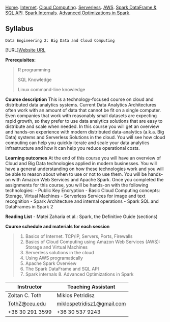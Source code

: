 [Home](./README.md).
[Internet](./internet.md).
[Cloud Computing](./cloud_computing.md).
[Serverless](./serverless.md).
[AWS](./aws.md).
[Spark DataFrame & SQL API](./sparkAPI.md).
[Spark Internals](./spark_internals.md).
[Advanced Optimizations in Spark](spark_optimizations.md).

## Syllabus

    Data Engineering 2: Big Data and Cloud Computing
[!URL][Website URL](https://mikepetridisz.github.io/CEU_Data_Engineering/)

**Prerequisites:** 

> R programming 
>
> SQL Knowledge
>
> Linux command-line knowledge 

**Course description**
This is a technology-focused course on cloud and distributed data analytics systems. Current Data Analytics Architectures often work with an amount of data that cannot be fit on a single computer. Even companies that work with reasonably small datasets are expecting rapid growth, so they prefer to use data analytics solutions that are easy to distribute and scale when needed. In this course you will get an overview and hands-on experience with modern distributed data-analytics (a.k.a. Big Data) systems and Serverless Solutions in the cloud. You will see how cloud computing can help you quickly iterate and scale your data analytics infrastructure and how it can help you reduce operational costs. 

**Learning outcomes** 
At the end of this course you will have an overview of Cloud and Big Data technologies applied in modern businesses. You will have a general understanding on how these technologies work and you will be able to reason about when to use or not to use them. You will be hands-on with Amazon Web Services and Apache Spark. Once you completed the assignments for this course, you will be hands-on with the following technologies: - Public Key Encryption - Basic Cloud Computing concepts: Storage, Virtual Machines - Serverless Services for image and text recognition - Spark Architecture and internal operations - Spark SQL and DataFrames in Spark 2 

**Reading List** - Matei Zaharia et al.: Spark, the Definitive Guide (sections) 

**Course schedule and materials for each session** 

> 1. Basics of Internet. TCP/IP, Servers, Ports, Firewalls 
> 2. Basics of Cloud Computing using Amazon Web Services (AWS): Storage and Virtual Machines 
> 3. Serverless solutions in the cloud 
> 4. Using AWS programatically
> 5. Apache Spark Overview 
> 6. The Spark DataFrame and SQL API 
> 7. Spark internals 8. Advanced Optimizations in Spark


|Instructor  | Teaching Assistant |
|--|--|
| Zoltan C. Toth | Miklos Petridisz
|TothZ@ceu.edu    | miklospetridisz1@gmail.com
|+36 30 291 3599  | +36 30 537 9243
